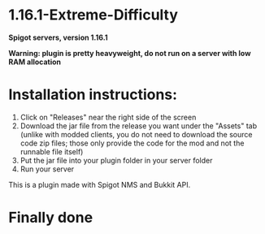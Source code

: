 # 1.16.1-Extreme-Difficulty

**Spigot servers, version 1.16.1**

**Warning: plugin is pretty heavyweight, do not run on a server with low RAM allocation**

# Installation instructions:

1. Click on "Releases" near the right side of the screen
2. Download the jar file from the release you want under the "Assets" tab (unlike with modded clients, you do not need to download the source code zip files; those only provide the code for the mod and not the runnable file itself)
3. Put the jar file into your plugin folder in your server folder
4. Run your server

This is a plugin made with Spigot NMS and Bukkit API.

# Finally done